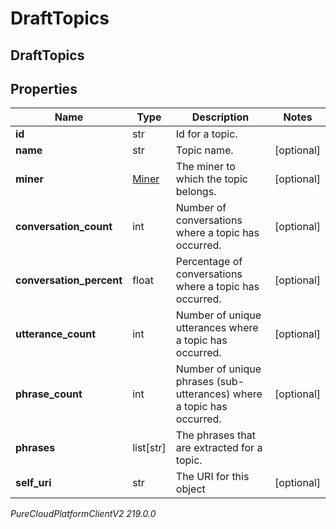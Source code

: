 # DraftTopics

## DraftTopics

## Properties

|Name | Type | Description | Notes|
|------------ | ------------- | ------------- | -------------|
| **id** | str | Id for a topic. | |
| **name** | str | Topic name. | [optional] |
| **miner** | [Miner](Miner) | The miner to which the topic belongs. | [optional] |
| **conversation_count** | int | Number of conversations where a topic has occurred. | [optional] |
| **conversation_percent** | float | Percentage of conversations where a topic has occurred. | [optional] |
| **utterance_count** | int | Number of unique utterances where a topic has occurred. | [optional] |
| **phrase_count** | int | Number of unique phrases (sub-utterances) where a topic has occurred. | [optional] |
| **phrases** | list[str] | The phrases that are extracted for a topic. | |
| **self_uri** | str | The URI for this object | [optional] |



_PureCloudPlatformClientV2 219.0.0_
